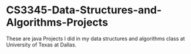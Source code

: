 # CS3345-Data-Structures-and-Algorithms-Projects
These are java Projects I did in my data structures and algorithms class at University of Texas at Dallas.
